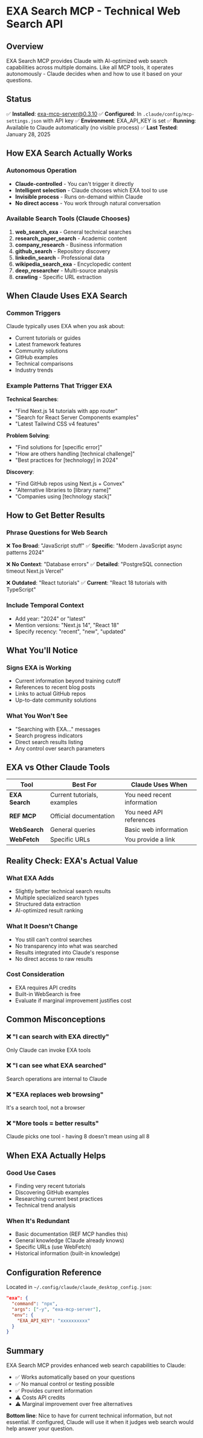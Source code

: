 # EXA Search MCP - Technical Web Search API

## Overview
EXA Search MCP provides Claude with AI-optimized web search capabilities across multiple domains. Like all MCP tools, it operates autonomously - Claude decides when and how to use it based on your questions.

## Status
✅ **Installed**: exa-mcp-server@0.3.10
✅ **Configured**: In `.claude/config/mcp-settings.json` with API key
✅ **Environment**: EXA_API_KEY is set
✅ **Running**: Available to Claude automatically (no visible process)
✅ **Last Tested**: January 28, 2025

## How EXA Search Actually Works

### Autonomous Operation
- **Claude-controlled** - You can't trigger it directly
- **Intelligent selection** - Claude chooses which EXA tool to use
- **Invisible process** - Runs on-demand within Claude
- **No direct access** - You work through natural conversation

### Available Search Tools (Claude Chooses)
1. **web_search_exa** - General technical searches
2. **research_paper_search** - Academic content
3. **company_research** - Business information
4. **github_search** - Repository discovery
5. **linkedin_search** - Professional data
6. **wikipedia_search_exa** - Encyclopedic content
7. **deep_researcher** - Multi-source analysis
8. **crawling** - Specific URL extraction

## When Claude Uses EXA Search

### Common Triggers
Claude typically uses EXA when you ask about:
- Current tutorials or guides
- Latest framework features
- Community solutions
- GitHub examples
- Technical comparisons
- Industry trends

### Example Patterns That Trigger EXA

**Technical Searches**:
- "Find Next.js 14 tutorials with app router"
- "Search for React Server Components examples"
- "Latest Tailwind CSS v4 features"

**Problem Solving**:
- "Find solutions for [specific error]"
- "How are others handling [technical challenge]"
- "Best practices for [technology] in 2024"

**Discovery**:
- "Find GitHub repos using Next.js + Convex"
- "Alternative libraries to [library name]"
- "Companies using [technology stack]"

## How to Get Better Results

### Phrase Questions for Web Search
❌ **Too Broad**: "JavaScript stuff"
✅ **Specific**: "Modern JavaScript async patterns 2024"

❌ **No Context**: "Database errors"
✅ **Detailed**: "PostgreSQL connection timeout Next.js Vercel"

❌ **Outdated**: "React tutorials"
✅ **Current**: "React 18 tutorials with TypeScript"

### Include Temporal Context
- Add year: "2024" or "latest"
- Mention versions: "Next.js 14", "React 18"
- Specify recency: "recent", "new", "updated"

## What You'll Notice

### Signs EXA is Working
- Current information beyond training cutoff
- References to recent blog posts
- Links to actual GitHub repos
- Up-to-date community solutions

### What You Won't See
- "Searching with EXA..." messages
- Search progress indicators
- Direct search results listing
- Any control over search parameters

## EXA vs Other Claude Tools

| Tool | Best For | Claude Uses When |
|------|----------|------------------|
| **EXA Search** | Current tutorials, examples | You need recent information |
| **REF MCP** | Official documentation | You need API references |
| **WebSearch** | General queries | Basic web information |
| **WebFetch** | Specific URLs | You provide a link |

## Reality Check: EXA's Actual Value

### What EXA Adds
- Slightly better technical search results
- Multiple specialized search types
- Structured data extraction
- AI-optimized result ranking

### What It Doesn't Change
- You still can't control searches
- No transparency into what was searched
- Results integrated into Claude's response
- No direct access to raw results

### Cost Consideration
- EXA requires API credits
- Built-in WebSearch is free
- Evaluate if marginal improvement justifies cost

## Common Misconceptions

### ❌ "I can search with EXA directly"
Only Claude can invoke EXA tools

### ❌ "I can see what EXA searched"
Search operations are internal to Claude

### ❌ "EXA replaces web browsing"
It's a search tool, not a browser

### ❌ "More tools = better results"
Claude picks one tool - having 8 doesn't mean using all 8

## When EXA Actually Helps

### Good Use Cases
- Finding very recent tutorials
- Discovering GitHub examples
- Researching current best practices
- Technical trend analysis

### When It's Redundant
- Basic documentation (REF MCP handles this)
- General knowledge (Claude already knows)
- Specific URLs (use WebFetch)
- Historical information (built-in knowledge)

## Configuration Reference

Located in `~/.config/claude/claude_desktop_config.json`:
```json
"exa": {
  "command": "npx",
  "args": ["-y", "exa-mcp-server"],
  "env": {
    "EXA_API_KEY": "xxxxxxxxxx"
  }
}
```

## Summary

EXA Search MCP provides enhanced web search capabilities to Claude:
- ✅ Works automatically based on your questions
- ✅ No manual control or testing possible
- ✅ Provides current information
- ⚠️ Costs API credits
- ⚠️ Marginal improvement over free alternatives

**Bottom line**: Nice to have for current technical information, but not essential. If configured, Claude will use it when it judges web search would help answer your question.